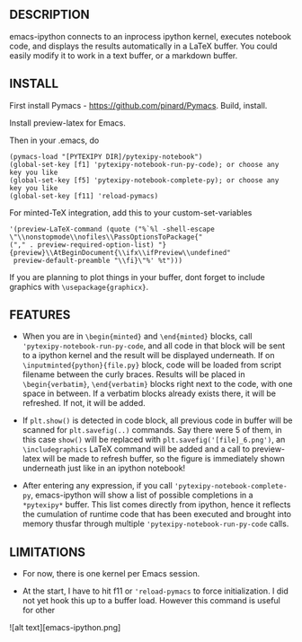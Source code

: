 ## DESCRIPTION

emacs-ipython connects to an inprocess ipython kernel, executes
notebook code, and displays the results automatically in a LaTeX
buffer. You could easily modify it to work in a text buffer, or a
markdown buffer.

## INSTALL

First install Pymacs - https://github.com/pinard/Pymacs. Build, install.

Install preview-latex for Emacs.

Then in your .emacs, do

```
(pymacs-load "[PYTEXIPY DIR]/pytexipy-notebook")
(global-set-key [f1] 'pytexipy-notebook-run-py-code); or choose any key you like
(global-set-key [f5] 'pytexipy-notebook-complete-py); or choose any key you like
(global-set-key [f11] 'reload-pymacs)
```

For minted-TeX integration, add this to your custom-set-variables

```
'(preview-LaTeX-command (quote ("%`%l -shell-escape \"\\nonstopmode\\nofiles\\PassOptionsToPackage{"
("," . preview-required-option-list) "}{preview}\\AtBeginDocument{\\ifx\\ifPreview\\undefined"
 preview-default-preamble "\\fi}\"%' %t")))
 ```

 If you are planning to plot things in your buffer, dont forget to
 include graphics with `\usepackage{graphicx}`. 


## FEATURES

* When you are in `\begin{minted}` and `\end{minted}` blocks, call
`'pytexipy-notebook-run-py-code`, and all code in that block will be
sent to a ipython kernel and the result will be displayed
underneath. If on `\inputminted{python}{file.py}` block, code will be
loaded from script filename between the curly braces. Results will be
placed in `\begin{verbatim}`, `\end{verbatim}` blocks right next to
the code, with one space in between. If a verbatim blocks already
exists there, it will be refreshed. If not, it will be added.

* If `plt.show()` is detected in code block, all previous code in
buffer will be scanned for `plt.savefig(..)` commands. Say there were
5 of them, in this case `show()` will be replaced with
`plt.savefig('[file]_6.png')`, an `\includegraphics` LaTeX command
will be added and a call to preview-latex will be made to refresh
buffer, so the figure is immediately shown underneath just like in an
ipython notebook!

* After entering any expression, if you call
`'pytexipy-notebook-complete-py`, emacs-ipython will show a list of
possible completions in a `*pytexipy*` buffer. This list comes
directly from ipython, hence it reflects the cumulation of runtime
code that has been executed and brought into memory thusfar through
multiple `'pytexipy-notebook-run-py-code` calls. 

## LIMITATIONS

* For now, there is one kernel per Emacs session.

* At the start, I have to hit f11 or `'reload-pymacs` to force
  initialization. I did not yet hook this up to a buffer load. However
  this command is useful for other

![alt text][emacs-ipython.png]

